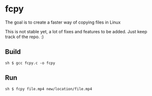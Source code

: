 # fcpy
The goal is to create a faster way of copying files in Linux

This is not stable yet, a lot of fixes and features to be added. Just keep track of the repo. :)

## Build
``sh
$ gcc fcpy.c -o fcpy
``

## Run
``sh
$ fcpy file.mp4 new/location/file.mp4
``